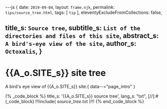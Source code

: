 ---js
{
  date:      `2019-09-04`,
  layout:    `frame.njk`,
  permalink: `tips/source_tree.html`,
  tags:      [ `tip` ],
  eleventyExcludeFromCollections: false,

  title_s:    `Source tree`,
  subtitle_s: `List of the directories and files of this site`,
  abstract_s: `A bird's-eye view of the site`,
  author_s:   `Octoxalis`,
  }
---
[comment]: # (======== Post ========)
# {{A_o.SITE_s}} site tree

A bird's eye view of {{A_o.SITE_s}} site.{ data--="page_intro" }

{% _code_block %}
    title_s: '{{A_o.SITE_s}} source tree',
    lang_s: "txt",
[//]:#(_code_block)
!!!include( _source_tree_.txt )!!!
{% end_code_block %}


[comment]: # (======== Links ========)
